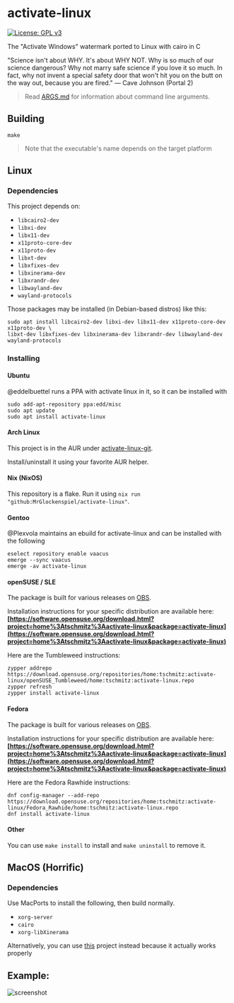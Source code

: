 # activate-linux
[![License: GPL v3](https://img.shields.io/badge/License-GPLv3-blue.svg)](https://www.gnu.org/licenses/gpl-3.0)

The "Activate Windows" watermark ported to Linux with cairo in C

"Science isn't about WHY. It's about WHY NOT. Why is so much of our science dangerous? Why not marry safe science if you love it so much. In fact, why not invent a special safety door that won't hit you on the butt on the way out, because you are fired." — Cave Johnson (Portal 2)

> Read [ARGS.md](ARGS.md) for information about command line arguments.

## Building

```console
make
```

> Note that the executable's name depends on the target platform


## Linux

### Dependencies

This project depends on:
- `libcairo2-dev`
- `libxi-dev`
- `libx11-dev`
- `x11proto-core-dev`
- `x11proto-dev`
- `libxt-dev`
- `libxfixes-dev`
- `libxinerama-dev`
- `libxrandr-dev`
- `libwayland-dev`
- `wayland-protocols`

Those packages may be installed (in Debian-based distros) like this:
```console
sudo apt install libcairo2-dev libxi-dev libx11-dev x11proto-core-dev x11proto-dev \
libxt-dev libxfixes-dev libxinerama-dev libxrandr-dev libwayland-dev wayland-protocols
```


### Installing

#### Ubuntu
@eddelbuettel runs a PPA with activate linux in it, so it can be installed with
```console
sudo add-apt-repository ppa:edd/misc
sudo apt update
sudo apt install activate-linux
```

#### Arch Linux
This project is in the AUR under [activate-linux-git](https://aur.archlinux.org/packages/activate-linux-git).

Install/uninstall it using your favorite AUR helper.

#### Nix (NixOS)
This repository is a flake. Run it using `nix run "github:MrGlockenspiel/activate-linux"`.

#### Gentoo
@Plexvola maintains an ebuild for activate-linux and can be installed with the following
```console
eselect repository enable vaacus
emerge --sync vaacus
emerge -av activate-linux
```

#### openSUSE / SLE
The package is built for various releases on
[OBS](https://build.opensuse.org/package/show/home:tschmitz:activate-linux/activate-linux).

Installation instructions for your specific distribution are available here:
**[https://software.opensuse.org/download.html?project=home%3Atschmitz%3Aactivate-linux&package=activate-linux](https://software.opensuse.org/download.html?project=home%3Atschmitz%3Aactivate-linux&package=activate-linux)**

Here are the Tumbleweed instructions:
```console
zypper addrepo https://download.opensuse.org/repositories/home:tschmitz:activate-linux/openSUSE_Tumbleweed/home:tschmitz:activate-linux.repo
zypper refresh
zypper install activate-linux
```

#### Fedora
The package is built for various releases on
[OBS](https://build.opensuse.org/package/show/home:tschmitz:activate-linux/activate-linux).

Installation instructions for your specific distribution are available here:
**[https://software.opensuse.org/download.html?project=home%3Atschmitz%3Aactivate-linux&package=activate-linux](https://software.opensuse.org/download.html?project=home%3Atschmitz%3Aactivate-linux&package=activate-linux)**

Here are the Fedora Rawhide instructions:
```console
dnf config-manager --add-repo https://download.opensuse.org/repositories/home:tschmitz:activate-linux/Fedora_Rawhide/home:tschmitz:activate-linux.repo
dnf install activate-linux
```

#### Other

You can use `make install` to install and `make uninstall` to remove it.

## MacOS (Horrific)

### Dependencies

Use MacPorts to install the following, then build normally.

- `xorg-server`
- `cairo`
- `xorg-libXinerama`

Alternatively, you can use [this](https://github.com/Lakr233/ActivateMac) project instead because it actually works properly

## Example:

![screenshot](screenshot.png)

